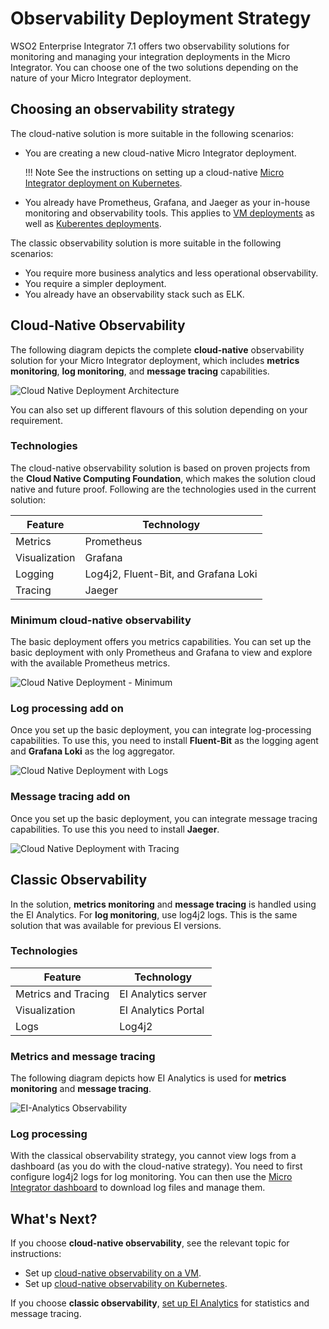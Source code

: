 # Observability Deployment Strategy

WSO2 Enterprise Integrator 7.1 offers two observability solutions for monitoring and managing your integration deployments in the Micro Integrator. You can choose one of the two solutions depending on the nature of your Micro Integrator deployment. 

## Choosing an observability strategy

The cloud-native solution is more suitable in the following scenarios:

- You are creating a new cloud-native Micro Integrator deployment. 

	!!! Note
		See the instructions on setting up a cloud-native [Micro Integrator deployment on Kubernetes]({{base_path}}/install-and-setup/setup/mi-setup/deployment/kubernetes_deployment_patterns).

- You already have Prometheus, Grafana, and Jaeger as your in-house monitoring and observability tools. This applies to [VM deployments]({{base_path}}/install-and-setup/setup/mi-setup/deployment/deploying_wso2_ei) as well as [Kuberentes deployments]({{base_path}}/install-and-setup/setup/mi-setup/deployment/kubernetes_deployment_patterns).

The classic observability solution is more suitable in the following scenarios:

- You require more business analytics and less operational observability.
- You require a simpler deployment.
- You already have an observability stack such as ELK.

## Cloud-Native Observability

The following diagram depicts the complete **cloud-native** observability solution for your Micro Integrator deployment, which includes **metrics monitoring**, **log monitoring**, and **message tracing** capabilities.

![Cloud Native Deployment Architecture]({{base_path}}/assets/img/integrate/monitoring-dashboard/cloud-native-deployment-architecture.png)

You can also set up different flavours of this solution depending on your requirement.

### Technologies

The cloud-native observability solution is based on proven projects from the **Cloud Native Computing Foundation**, which makes the solution cloud native and future proof. Following are the technologies used in the current solution:

| **Feature**   | **Technology**              |
|---------------|-----------------------------|
| Metrics       | Prometheus                  |
| Visualization | Grafana                     |
| Logging       | Log4j2, Fluent-Bit, and Grafana Loki |
| Tracing       | Jaeger                      |


### Minimum cloud-native observability

The basic deployment offers you metrics capabilities. You can set up the basic deployment with only Prometheus and Grafana to view and explore with the available Prometheus metrics.

![Cloud Native Deployment - Minimum]({{base_path}}/assets/img/integrate/monitoring-dashboard/cloud-native-observability-metrics.png)

### Log processing add on
 
Once you set up the basic deployment, you can integrate log-processing capabilities. To use this, you need to install **Fluent-Bit** as the logging agent and **Grafana Loki** as the log aggregator.

![Cloud Native Deployment with Logs]({{base_path}}/assets/img/integrate/monitoring-dashboard/cloud-native-observability-logs.png)

### Message tracing add on

Once you set up the basic deployment, you can integrate message tracing capabilities. To use this you need to install **Jaeger**.  

![Cloud Native Deployment with Tracing]({{base_path}}/assets/img/integrate/monitoring-dashboard/cloud-native-observability-tracing.png)

## Classic Observability

In the solution, **metrics monitoring** and **message tracing** is handled using the EI Analytics. For **log monitoring**, use log4j2 logs. This is the same solution that was available for previous EI versions.

### Technologies

| **Feature**   | **Technology**              |
|---------------|-----------------------------|
| Metrics and Tracing       | EI Analytics server        |
| Visualization | EI Analytics Portal      |
| Logs  | Log4j2 |


### Metrics and message tracing

The following diagram depicts how EI Analytics is used for **metrics monitoring** and **message tracing**.

![EI-Analytics Observability]({{base_path}}/assets/img/integrate/monitoring-dashboard/classic-observability-architecture.png)

### Log processing

With the classical observability strategy, you cannot view logs from a dashboard (as you do with the cloud-native strategy). You need to first configure log4j2 logs for log monitoring. You can then use the [Micro Integrator dashboard]({{base_path}}/observe/mi-observe/working-with-monitoring-dashboard) to download log files and manage them.

## What's Next?

If you choose **cloud-native observability**, see the relevant topic for instructions:

-	Set up <a href="{{base_path}}/install-and-setup/setup/mi-setup/observability/setting-up-minimum-basic-observability-deployment">cloud-native observability on a VM</a>.
-	Set up <a href="{{base_path}}/install-and-setup/setup/mi-setup/observability/setting-up-cloud-native-observability-in-kubernetes">cloud-native observability on Kubernetes</a>.

If you choose **classic observability**, <a href="{{base_path}}/install-and-setup/setup/mi-setup/observability/setting-up-classic-observability-deployment">set up EI Analytics</a> for statistics and message tracing.
